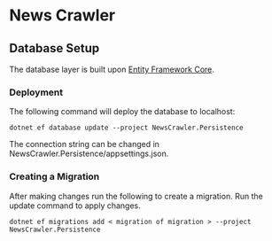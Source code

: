 # News Crawler

## Database Setup

The database layer is built upon [Entity Framework Core](https://docs.microsoft.com/en-us/ef/core/).

### Deployment

The following command will deploy the database to localhost:
```
dotnet ef database update --project NewsCrawler.Persistence
```
The connection string can be changed in NewsCrawler.Persistence/appsettings.json.

### Creating a Migration

After making changes run the following to create a migration. Run the update command to apply changes.
```
dotnet ef migrations add < migration of migration > --project NewsCrawler.Persistence
```
